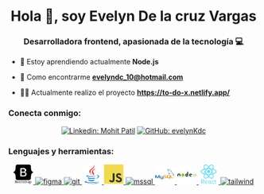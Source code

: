 <h1 align="center">Hola 👋, soy Evelyn De la cruz Vargas</h1>
<h3 align="center">Desarrolladora frontend, apasionada de la tecnología 💻</h3>

- 🌱 Estoy aprendiendo actualmente **Node.js**

- 📧 Como encontrarme **evelyndc_10@hotmail.com**
- 🐱‍💻 Actualmente realizo el proyecto **https://to-do-x.netlify.app/**

<h3 align="left">Conecta conmigo:</h3>
<div align="center">
  
[![Linkedin: Mohit Patil](https://img.shields.io/badge/-Evelyn_De_la_cruz_vargas-blue?style=flat-square&logo=Linkedin&logoColor=white&link=https://www.linkedin.com/in/evelyn-de-la-cruz-vargas/)](https://www.linkedin.com/in/evelyn-de-la-cruz-vargas/)  [![GitHub: evelynKdc](https://img.shields.io/github/followers/evelynKdc?label=evelynKdc&style=social)](https://github.com/evelynKdc)

</div>


<h3 align="left">Lenguajes y herramientas:</h3>
<div align="center">
<a href="https://getbootstrap.com" target="_blank" rel="noreferrer"> <img src="https://raw.githubusercontent.com/devicons/devicon/master/icons/bootstrap/bootstrap-plain-wordmark.svg" alt="bootstrap" width="40" height="40"/> </a> <a href="https://www.figma.com/" target="_blank" rel="noreferrer"> <img src="https://www.vectorlogo.zone/logos/figma/figma-icon.svg" alt="figma" width="40" height="40"/> </a> <a href="https://git-scm.com/" target="_blank" rel="noreferrer"> <img src="https://www.vectorlogo.zone/logos/git-scm/git-scm-icon.svg" alt="git" width="40" height="40"/> </a> <a href="https://www.java.com" target="_blank" rel="noreferrer"> <img src="https://raw.githubusercontent.com/devicons/devicon/master/icons/java/java-original.svg" alt="java" width="40" height="40"/> </a> <a href="https://developer.mozilla.org/en-US/docs/Web/JavaScript" target="_blank" rel="noreferrer"> <img src="https://raw.githubusercontent.com/devicons/devicon/master/icons/javascript/javascript-original.svg" alt="javascript" width="40" height="40"/> </a> <a href="https://www.microsoft.com/en-us/sql-server" target="_blank" rel="noreferrer"> <img src="https://www.svgrepo.com/show/303229/microsoft-sql-server-logo.svg" alt="mssql" width="40" height="40"/> </a> <a href="https://www.mysql.com/" target="_blank" rel="noreferrer"> <img src="https://raw.githubusercontent.com/devicons/devicon/master/icons/mysql/mysql-original-wordmark.svg" alt="mysql" width="40" height="40"/> </a> <a href="https://nodejs.org" target="_blank" rel="noreferrer"> <img src="https://raw.githubusercontent.com/devicons/devicon/master/icons/nodejs/nodejs-original-wordmark.svg" alt="nodejs" width="40" height="40"/> </a> <a href="https://reactjs.org/" target="_blank" rel="noreferrer"> <img src="https://raw.githubusercontent.com/devicons/devicon/master/icons/react/react-original-wordmark.svg" alt="react" width="40" height="40"/> </a> <a href="https://tailwindcss.com/" target="_blank" rel="noreferrer"> <img src="https://www.vectorlogo.zone/logos/tailwindcss/tailwindcss-icon.svg" alt="tailwind" width="40" height="40"/> </a></div>


